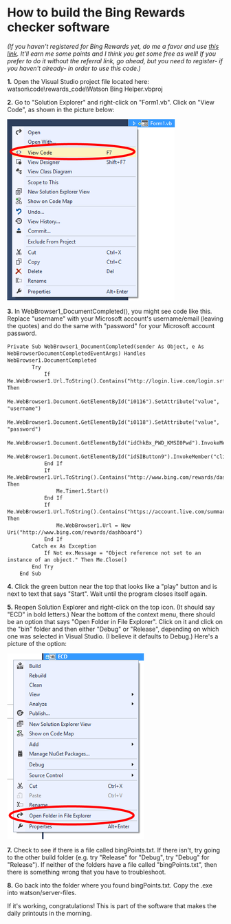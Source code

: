 How to build the Bing Rewards checker software
==============================================

*(If you haven't registered for Bing Rewards yet, do me a favor and use [this link](http://www.bing.com/explore/rewards?PUBL=REFERAFRIEND&CREA=RAW&rrid=_d7889aa0-c3b7-37a3-5c45-3241d2ec1433). It'll earn me some points and I think you get some free as well! If you prefer to do it without the referral link, go ahead, but you need to register- if you haven't already- in order to use this code.)*

**1.** Open the Visual Studio project file located here: watson\code\rewards_code\Watson Bing Helper.vbproj

**2.** Go to "Solution Explorer" and right-click on "Form1.vb". Click on "View Code", as shown in the picture below:

![alt text](https://github.com/milkey-mouse/watson/raw/master/instructions/computer/software/rewards/context-menu-2.png "The correct button is circled.")

**3.** In WebBrowser1_DocumentCompleted(), you might see code like this. Replace "username" with your Microsoft account's username/email (leaving the quotes) and do the same with "password" for your Microsoft account password.

```VB.net
Private Sub WebBrowser1_DocumentCompleted(sender As Object, e As WebBrowserDocumentCompletedEventArgs) Handles WebBrowser1.DocumentCompleted
        Try
            If Me.WebBrowser1.Url.ToString().Contains("http://login.live.com/login.srf") Then
                Me.WebBrowser1.Document.GetElementById("i0116").SetAttribute("value", "username")
                Me.WebBrowser1.Document.GetElementById("i0118").SetAttribute("value", "password")
                Me.WebBrowser1.Document.GetElementById("idChkBx_PWD_KMSI0Pwd").InvokeMember("click")
                Me.WebBrowser1.Document.GetElementById("idSIButton9").InvokeMember("click")
            End If
            If Me.WebBrowser1.Url.ToString().Contains("http://www.bing.com/rewards/dashboard") Then
                Me.Timer1.Start()
            End If
            If Me.WebBrowser1.Url.ToString().Contains("https://account.live.com/summarypage.aspx") Then
                Me.WebBrowser1.Url = New Uri("http://www.bing.com/rewards/dashboard")
            End If
        Catch ex As Exception
            If Not ex.Message = "Object reference not set to an instance of an object." Then Me.Close()
        End Try
    End Sub
```

**4.** Click the green button near the top that looks like a "play" button and is next to text that says "Start". Wait until the program closes itself again.

**5.** Reopen Solution Explorer and right-click on the top icon. (It should say "ECD" in bold letters.) Near the bottom of the context menu, there should be an option that says "Open Folder in File Explorer". Click on it and click on the "bin" folder and then either "Debug" or "Release", depending on which one was selected in Visual Studio. (I believe it defaults to Debug.) Here's a picture of the option:

![alt text](https://github.com/milkey-mouse/watson/raw/master/instructions/computer/software/drives/context-menu.png "The correct button is circled.")

**7.** Check to see if there is a file called bingPoints.txt. If there isn't, try going to the other build folder (e.g. try "Release" for "Debug", try "Debug" for "Release"). If neither of the folders have a file called "bingPoints.txt", then there is something wrong that you have to troubleshoot.

**8.** Go back into the folder where you found bingPoints.txt. Copy the .exe into watson/server-files.

If it's working, congratulations! This is part of the software that makes the daily printouts in the morning.
